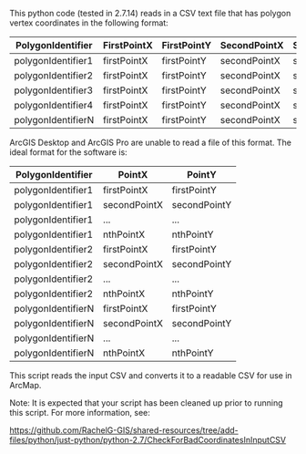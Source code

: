 This python code (tested in 2.7.14) reads in a CSV text file that has polygon vertex coordinates in the following format:

|PolygonIdentifier|FirstPointX|FirstPointY|SecondPointX|SecondPointY|...|nthPointX|nthPointY|
|-----------------|-----------|-----------|------------|------------|---|---------|---------|
|polygonIdentifier1|firstPointX|firstPointY|secondPointX|secondPointY|...|nthPointX|nthPointY|
|polygonIdentifier2|firstPointX|firstPointY|secondPointX|secondPointY|...|nthPointX|nthPointY|
|polygonIdentifier3|firstPointX|firstPointY|secondPointX|secondPointY|...|nthPointX|nthPointY|
|polygonIdentifier4|firstPointX|firstPointY|secondPointX|secondPointY|...|nthPointX|nthPointY|
|polygonIdentifierN|firstPointX|firstPointY|secondPointX|secondPointY|...|nthPointX|nthPointY|

ArcGIS Desktop and ArcGIS Pro are unable to read a file of this format. The ideal format for the software is:

|PolygonIdentifier|PointX|PointY|
|-----------------|------|------|
|polygonIdentifier1|firstPointX|firstPointY|
|polygonIdentifier1|secondPointX|secondPointY|
|polygonIdentifier1|...|...|
|polygonIdentifier1|nthPointX|nthPointY|
|polygonIdentifier2|firstPointX|firstPointY|
|polygonIdentifier2|secondPointX|secondPointY|
|polygonIdentifier2|...|...|
|polygonIdentifier2|nthPointX|nthPointY|
|polygonIdentifierN|firstPointX|firstPointY|
|polygonIdentifierN|secondPointX|secondPointY|
|polygonIdentifierN|...|...|
|polygonIdentifierN|nthPointX|nthPointY|

This script reads the input CSV and converts it to a readable CSV for use in ArcMap.

Note: It is expected that your script has been cleaned up prior to running this script. For more information, see:

https://github.com/RachelG-GIS/shared-resources/tree/add-files/python/just-python/python-2.7/CheckForBadCoordinatesInInputCSV

